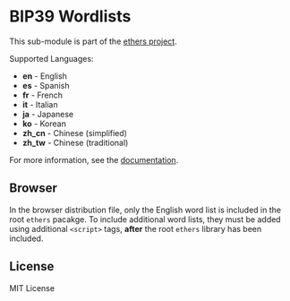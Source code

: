 # BIP39 Wordlists

This sub-module is part of the [ethers project](https://github.com/ethers-io/ethers.js).

Supported Languages:

* **en** - English
* **es** - Spanish
* **fr** - French
* **it** - Italian
* **ja** - Japanese
* **ko** - Korean
* **zh\_cn** - Chinese \(simplified\)
* **zh\_tw** - Chinese \(traditional\)

For more information, see the [documentation](https://docs.ethers.io/v5/api/utils/wordlists/).

## Browser

In the browser distribution file, only the English word list is included in the root `ethers` pacakge. To include additional word lists, they must be added using additional `<script>` tags, **after** the root `ethers` library has been included.

## License

MIT License

